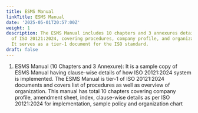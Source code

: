 ```yaml
---
title: ESMS Manual
linkTitle: ESMS Manual
date: '2025-05-01T20:57:00Z'
weight: 1
description: The ESMS Manual includes 10 chapters and 3 annexures detailing the implementation
  of ISO 20121:2024, covering procedures, company profile, and organizational structure.
  It serves as a tier-1 document for the ISO standard.
draft: false
---
```



1. ESMS Manual (10 Chapters and 3 Annexure): It is a sample copy of ESMS Manual having clause-wise details of how ISO 20121:2024 system is implemented. The ESMS Manual is tier-1 of ISO 20121:2024 documents and covers list of procedures as well as overview of organization. This manual has total 10 chapters covering company profile, amendment sheet, index, clause-wise details as per ISO 20121:2024 for implementation, sample policy and organization chart







